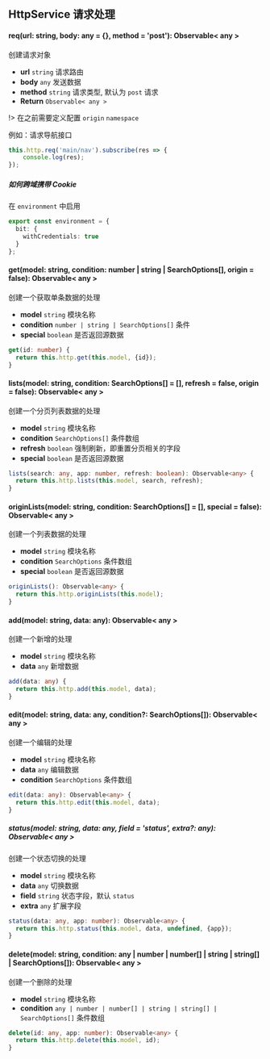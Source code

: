 ## HttpService 请求处理

#### req(url: string, body: any = {}, method = 'post'): Observable< any >

创建请求对象

- **url** `string` 请求路由
- **body** `any` 发送数据
- **method** `string` 请求类型, 默认为 `post` 请求
- **Return**  `Observable< any >`

!> 在之前需要定义配置 `origin` `namespace`

例如：请求导航接口

```typescript
this.http.req('main/nav').subscribe(res => {
    console.log(res);
});
```


##### 如何跨域携带 Cookie

在 `environment` 中启用

```typescript
export const environment = {
  bit: {
    withCredentials: true
  }
};
```

#### get(model: string, condition: number | string | SearchOptions[], origin = false): Observable< any >

创建一个获取单条数据的处理

- **model** `string` 模块名称
- **condition** `number | string | SearchOptions[]` 条件
- **special** `boolean` 是否返回源数据

```typescript
get(id: number) {
  return this.http.get(this.model, {id});
}
```

#### lists(model: string, condition: SearchOptions[] = [], refresh = false, origin = false): Observable< any >

创建一个分页列表数据的处理

- **model** `string` 模块名称
- **condition** `SearchOptions[]` 条件数组
- **refresh** `boolean` 强制刷新，即重置分页相关的字段
- **special** `boolean` 是否返回源数据

```typescript
lists(search: any, app: number, refresh: boolean): Observable<any> {
  return this.http.lists(this.model, search, refresh);
}
```

#### originLists(model: string, condition: SearchOptions[] = [], special = false): Observable< any >

创建一个列表数据的处理

- **model** `string` 模块名称
- **condition** `SearchOptions` 条件数组
- **special** `boolean` 是否返回源数据

```typescript
originLists(): Observable<any> {
  return this.http.originLists(this.model);
}
```

#### add(model: string, data: any): Observable< any >

创建一个新增的处理

- **model** `string` 模块名称
- **data** `any` 新增数据

```typescript
add(data: any) {
  return this.http.add(this.model, data);
}
```

#### edit(model: string, data: any, condition?: SearchOptions[]): Observable< any >

创建一个编辑的处理

- **model** `string` 模块名称
- **data** `any` 编辑数据
- **condition** `SearchOptions` 条件数组

```typescript
edit(data: any): Observable<any> {
  return this.http.edit(this.model, data);
}
```

##### status(model: string, data: any, field = 'status', extra?: any): Observable< any >

创建一个状态切换的处理

- **model** `string` 模块名称
- **data** `any` 切换数据
- **field** `string` 状态字段，默认 `status`
- **extra** `any` 扩展字段

```typescript
status(data: any, app: number): Observable<any> {
  return this.http.status(this.model, data, undefined, {app});
}
```

#### delete(model: string, condition: any | number | number[] | string | string[] | SearchOptions[]): Observable< any >

创建一个删除的处理

- **model** `string` 模块名称
- **condition** `any | number | number[] | string | string[] | SearchOptions[]` 条件数组

```typescript
delete(id: any, app: number): Observable<any> {
  return this.http.delete(this.model, id);
}
```
